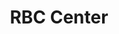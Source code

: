 ---
events:
- audio_id: sa-rwb-033
  building: RBC Center
  categories: rbc-center
  description: Sidney Lowe served as the first African American head coach of the
    NCSU men's basketball team. Lowe was the starting point guard for NC State's 1983
    basketball team, which won the national championship. From 1991 to 1993, Lowe
    served as an assistant coach for the Minnesota Timberwolves. Lowe later served
    as the head coach of the Timberwolves and the Memphis Grizzlies. In March 2011,
    Sidney Lowe resigned from his head coach position at NC State. In a statement
    to the Technician Lowe declared, "This is my school. I love this school. I poured
    my sweat for our years here and gave it my best. It was my hope and dream to come
    back here and do something special again."
  event_decade: '2000'
  event_id: '55'
  excerpt: Sidney Lowe served as the first African American head coach of the NCSU
    men's basketball team. Lowe was the starting point guard for NC State's 1983 basketball
    team, which won the national championship. From 1991 to 1993, Lowe served as an
    assistant coach for the Minnesota Timberwolves. Lowe later served as the head
    coach of the Timberwolves and the Memphis Grizzlies. In March 2011, Sidney Lowe
    resigned from his head coach position at NC State. In a statement to the Technician
    Lowe declared, "This is my school. I love this school. I poured my sweat for our
    years here and gave it my best. It was my hope and dream to come back here and
    do something special again."
  image id (orig): 0008941
  image_caption: Sidney Lowe and his father
  image_id: 0008941
  image_link: https://d.lib.ncsu.edu/collections/catalog/0008941
  redirect_from: /events/50/index.html
  start_date: 01/01/2006
  title: First African American Head Basketball Coach
  year: '2006'
lat: '35.803448'
layout: post
leafleticon: /demostite/assets/leaflet/img/group.svg
lng: '-78.721878'
order: 17
permalink: places/rbc-center/
place: rbc-center
title: RBC Center

---